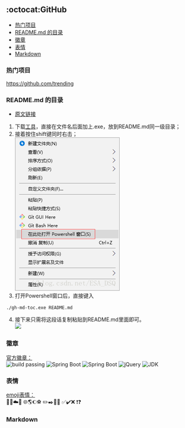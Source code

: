 ## :octocat:GitHub

  * [热门项目](#%E7%83%AD%E9%97%A8%E9%A1%B9%E7%9B%AE)
  * [README\.md 的目录](#readmemd-%E7%9A%84%E7%9B%AE%E5%BD%95)
  * [徽章](#%E5%BE%BD%E7%AB%A0)
  * [表情](#%E8%A1%A8%E6%83%85)
  * [Markdown](#markdown)

### 热门项目
https://github.com/trending

### README.md 的目录
+ [原文链接](https://blog.csdn.net/esa_dsq/article/details/79617041#2-%E8%A7%A3%E5%86%B3%E6%96%B9%E6%A1%88gh-md-toc)
1) 下载[工具](https://github.com/ekalinin/github-markdown-toc.go/releases)，直接在文件名后面加上.exe，放到README.md同一级目录；
2) 接着按住shift键同时右击；  
![](/Pic/powershell.png)
3) 打开Powershell窗口后，直接键入
```
./gh-md-toc.exe README.md
```
4) 接下来只需将这段话复制粘贴到README.md里面即可。  
![](https://img-blog.csdn.net/2018031920320553?watermark/2/text/Ly9ibG9nLmNzZG4ubmV0L0VTQV9EU1E=/font/5a6L5L2T/fontsize/400/fill/I0JBQkFCMA==/dissolve/70)

### 徽章
[官方徽章：](http://shields.io/)  
![build passing](https://img.shields.io/badge/build-passing-brightgreen.svg)
![Spring Boot](https://img.shields.io/badge/Spring%20Boot-1.5.13-brightgreen.svg)
![Spring Boot](https://img.shields.io/badge/Spring%20Boot-2.1.0-brightgreen.svg)
![jQuery](https://img.shields.io/badge/jQuery-1.10.2-orange.svg)
![JDK](https://img.shields.io/badge/JDK-1.8-blue.svg)

### 表情
[emoji表情：](https://www.cnblogs.com/takeurhand/p/6940135.html)  
💭💬☁️🎲   🌐🌎🌔⚽    ✏️✒️📐📙   ✅✔️❌ ❗❓  

### Markdown 

